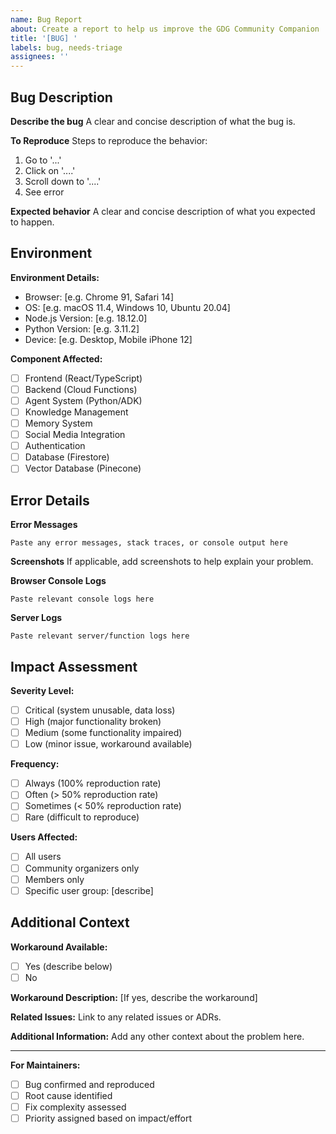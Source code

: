 ```yaml
---
name: Bug Report
about: Create a report to help us improve the GDG Community Companion
title: '[BUG] '
labels: bug, needs-triage
assignees: ''
---
```


## Bug Description

**Describe the bug**
A clear and concise description of what the bug is.

**To Reproduce**
Steps to reproduce the behavior:
1. Go to '...'
2. Click on '....'
3. Scroll down to '....'
4. See error

**Expected behavior**
A clear and concise description of what you expected to happen.

## Environment

**Environment Details:**
- Browser: [e.g. Chrome 91, Safari 14]
- OS: [e.g. macOS 11.4, Windows 10, Ubuntu 20.04]
- Node.js Version: [e.g. 18.12.0]
- Python Version: [e.g. 3.11.2]
- Device: [e.g. Desktop, Mobile iPhone 12]

**Component Affected:**
- [ ] Frontend (React/TypeScript)
- [ ] Backend (Cloud Functions)
- [ ] Agent System (Python/ADK)
- [ ] Knowledge Management
- [ ] Memory System
- [ ] Social Media Integration
- [ ] Authentication
- [ ] Database (Firestore)
- [ ] Vector Database (Pinecone)

## Error Details

**Error Messages**
```
Paste any error messages, stack traces, or console output here
```

**Screenshots**
If applicable, add screenshots to help explain your problem.

**Browser Console Logs**
```
Paste relevant console logs here
```

**Server Logs**
```
Paste relevant server/function logs here
```

## Impact Assessment

**Severity Level:**
- [ ] Critical (system unusable, data loss)
- [ ] High (major functionality broken)
- [ ] Medium (some functionality impaired)
- [ ] Low (minor issue, workaround available)

**Frequency:**
- [ ] Always (100% reproduction rate)
- [ ] Often (> 50% reproduction rate)
- [ ] Sometimes (< 50% reproduction rate)
- [ ] Rare (difficult to reproduce)

**Users Affected:**
- [ ] All users
- [ ] Community organizers only
- [ ] Members only
- [ ] Specific user group: [describe]

## Additional Context

**Workaround Available:**
- [ ] Yes (describe below)
- [ ] No

**Workaround Description:**
[If yes, describe the workaround]

**Related Issues:**
Link to any related issues or ADRs.

**Additional Information:**
Add any other context about the problem here.

---

**For Maintainers:**
- [ ] Bug confirmed and reproduced
- [ ] Root cause identified
- [ ] Fix complexity assessed
- [ ] Priority assigned based on impact/effort